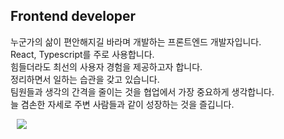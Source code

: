 
## Frontend developer

누군가의 삶이 편안해지길 바라며 개발하는 프론트엔드 개발자입니다.  
React, Typescript를 주로 사용합니다.  
힘들더라도 최선의 사용자 경험을 제공하고자 합니다.  
정리하면서 일하는 습관을 갖고 있습니다.  
팀원들과 생각의 간격을 줄이는 것을 협업에서 가장 중요하게 생각합니다.  
늘 겸손한 자세로 주변 사람들과 같이 성장하는 것을 즐깁니다.

<a href="https://velog.io/@eun0leee">
    <img 
        src="http://img.shields.io/badge/-Velog-20C997?style=flat&logo=Velog&logoColor=white&link=https://velog.io/@eun0leee"
        style="height : auto; margin-left : 10px; margin-right : 10px;"/>
</a>

